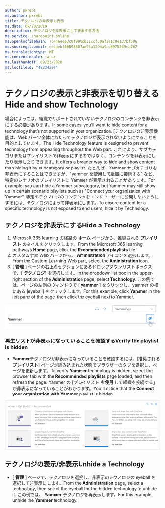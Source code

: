 ```yaml
---
author: pkrebs
ms.author: pkrebs
title: テクノロジの非表示と表示
ms.date: 05/20/2019
description: テクノロジを非表示にして表示する方法
ms.service: sharepoint online
ms.openlocfilehash: 7644e4ee3c0f990cb31ccf30af261c0e137bf596
ms.sourcegitcommit: ee4aebf60893887ae95a1294a9ad8975539ea762
ms.translationtype: MT
ms.contentlocale: ja-JP
ms.lasthandoff: 09/23/2020
ms.locfileid: "48234299"
---
```

# <a name="hide-and-show-technology"></a><span data-ttu-id="015b4-103">テクノロジの表示と非表示を切り替える</span><span class="sxs-lookup"><span data-stu-id="015b4-103">Hide and show Technology</span></span>

<span data-ttu-id="015b4-104">場合によっては、組織でサポートされていないテクノロジのコンテンツを非表示にする必要があります。</span><span class="sxs-lookup"><span data-stu-id="015b4-104">In some cases, you’ll want to hide content for a technology that’s not supported in your organization.</span></span> <span data-ttu-id="015b4-105">[テクノロジの非表示機能は、Web パーツ全体にわたってテクノロジが表示されないようにすることを目的としています。</span><span class="sxs-lookup"><span data-stu-id="015b4-105">The Hide Technology feature is designed to prevent technology from appearing throughout the Web part.</span></span> <span data-ttu-id="015b4-106">これにより、サブカテゴリまたはプレイリストで非表示にするのではなく、コンテンツを非表示にしたり表示したりできます。</span><span class="sxs-lookup"><span data-stu-id="015b4-106">It offers a broader way to hide and show content than hiding it by subcategory or playlist.</span></span> <span data-ttu-id="015b4-107">たとえば、Yammer サブカテゴリを非表示にすることはできますが、"yammer を使用して組織に接続する" など、特定のシナリオのプレイリストに Yammer が表示されることがあります。</span><span class="sxs-lookup"><span data-stu-id="015b4-107">For example, you can hide a Yammer subcategory, but Yammer may still show up in certain scenario playlists such as "Connect your organization with Yammer".</span></span> <span data-ttu-id="015b4-108">特定のテクノロジのコンテンツをエンドユーザーに公開しないようにするには、テクノロジによって非表示にします。</span><span class="sxs-lookup"><span data-stu-id="015b4-108">To ensure content for a specific technology is not exposed to end users, hide it by Technology.</span></span> 

## <a name="hide-a-technology"></a><span data-ttu-id="015b4-109">テクノロジを非表示にする</span><span class="sxs-lookup"><span data-stu-id="015b4-109">Hide a Technology</span></span>

1. <span data-ttu-id="015b4-110">Microsoft 365 learning の経路の **ホーム** ページから、推奨される **プレイリスト** のタイルをクリックします。</span><span class="sxs-lookup"><span data-stu-id="015b4-110">From the Microsoft 365 learning pathways **Home** page, click the **Recommended playlists** tile.</span></span>
2. <span data-ttu-id="015b4-111">カスタム学習 Web パーツから、 **Aministration** アイコンを選択します。</span><span class="sxs-lookup"><span data-stu-id="015b4-111">From the Custom Learning Web part, select the **Aministration** icon.</span></span>
3. <span data-ttu-id="015b4-112">[ **管理** ] ページの右上のセクションにあるドロップダウンリストボックスで、[ **テクノロジ**] を選択します。</span><span class="sxs-lookup"><span data-stu-id="015b4-112">In the dropdown list box in the upper-right section of the **Administration** page, select **Technology**.</span></span>
<span data-ttu-id="015b4-113">この例では、ページの左側のウィンドウで [ **yammer** ] をクリックし、yammer の横にある [eyeball] をクリックします。</span><span class="sxs-lookup"><span data-stu-id="015b4-113">For this example, click **Yammer** in the left pane of the page, then click the eyeball next to Yammer.</span></span>  

![cg-hidetech.png](media/cg-hidetech.png)

### <a name="verify-the-playlist-is-hidden"></a><span data-ttu-id="015b4-115">再生リストが非表示になっていることを確認する</span><span class="sxs-lookup"><span data-stu-id="015b4-115">Verify the playlist is hidden</span></span>
- <span data-ttu-id="015b4-116">**Yammer**テクノロジが非表示になっていることを確認するには、[推奨される**プレイリスト**] ページが読み込まれた状態でブラウザーのタブを選択し、ページを更新します。</span><span class="sxs-lookup"><span data-stu-id="015b4-116">To verify **Yammer** technology is hidden, select the browser tab with the **Recommended playlists** page loaded, and then refresh the page.</span></span> <span data-ttu-id="015b4-117">Yammer の [プレイリスト **を使用** して組織を接続する」が非表示になっていることがわかります。</span><span class="sxs-lookup"><span data-stu-id="015b4-117">You'll notice that the **Connect your organization with Yammer** playlist is hidden.</span></span> 

![cg-hidetechrefresh.png](media/cg-hidetechrefresh.png)

## <a name="unhide-a-technology"></a><span data-ttu-id="015b4-119">テクノロジの表示/非表示</span><span class="sxs-lookup"><span data-stu-id="015b4-119">Unhide a Technology</span></span>

- <span data-ttu-id="015b4-120">[ **管理** ] ページで、テクノロジを選択し、非表示のテクノロジの eyeball を選択して非表示にします。</span><span class="sxs-lookup"><span data-stu-id="015b4-120">From the **Administration** page, select a technology, then select the eyeball for the hidden technology to unhide it.</span></span> <span data-ttu-id="015b4-121">この例では、 **Yammer** テクノロジを再表示します。</span><span class="sxs-lookup"><span data-stu-id="015b4-121">For this example, unhide the **Yammer** technology.</span></span> 